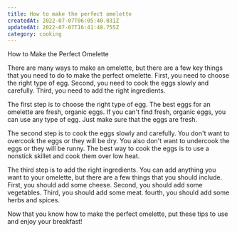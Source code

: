```yaml
---
title: How to make the perfect omelette
createdAt: 2022-07-07T06:05:40.031Z
updatedAt: 2022-07-07T16:41:48.755Z
category: cooking
---
```


How to Make the Perfect Omelette

There are many ways to make an omelette, but there are a few key things that you need to do to make the perfect omelette. First, you need to choose the right type of egg. Second, you need to cook the eggs slowly and carefully. Third, you need to add the right ingredients.

The first step is to choose the right type of egg. The best eggs for an omelette are fresh, organic eggs. If you can't find fresh, organic eggs, you can use any type of egg. Just make sure that the eggs are fresh.

The second step is to cook the eggs slowly and carefully. You don't want to overcook the eggs or they will be dry. You also don't want to undercook the eggs or they will be runny. The best way to cook the eggs is to use a nonstick skillet and cook them over low heat.

The third step is to add the right ingredients. You can add anything you want to your omelette, but there are a few things that you should include. First, you should add some cheese. Second, you should add some vegetables. Third, you should add some meat. fourth, you should add some herbs and spices.

Now that you know how to make the perfect omelette, put these tips to use and enjoy your breakfast!

